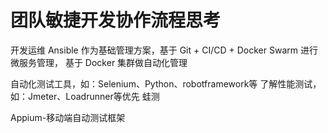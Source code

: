 # 团队敏捷开发协作流程思考

开发运维
Ansible 作为基础管理方案，基于 Git + CI/CD + Docker Swarm 进行微服务管理，
基于 Docker 集群做自动化管理


自动化测试工具，如：Selenium、Python、robotframework等 
了解性能测试，如：Jmeter、Loadrunner等优先 
蛙测

Appium-移动端自动测试框架

[1]:http://debugtalk.com "大疆测试部负责人的博客"
[2]:http://www.testwa.cn "蛙测官网"
